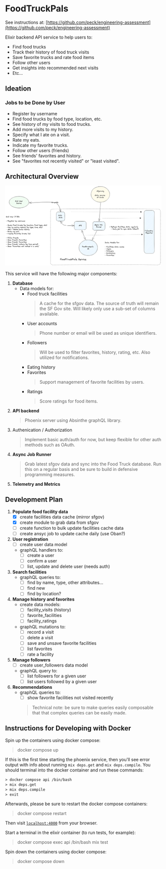 # FoodTruckPals
See instructions at: [https://github.com/peck/engineering-assessment](https://github.com/peck/engineering-assessment)

Elixir backend API service to help users to:
- Find food trucks
- Track their history of food truck visits
- Save favorite trucks and rate food items
- Follow other users
- Get insights into recommended next visits
- Etc...

## Ideation

### Jobs to be Done by User

- Register by username
- Find food trucks by food type, location, etc.
- See history of my visits to food trucks.
- Add more visits to my history.
- Specify what I ate on a visit.
- Rate my eats.
- Indicate my favorite trucks.
- Follow other users (friends)
- See friends' favorites and history.
- See "favorites not recently visited" or "least visited".

## Architectural Overview

![Overview](diagrams/overview.png)

This service will have the following major components:
1. **Database**
    - Data models for:
        - Food truck facilities
            > A cache for the sfgov data. The source of truth will remain the SF Gov site. Will likely only use a sub-set of columns available.
        - User accounts
            > Phone number or email will be used as unique identifiers.
        - Followers
            > Will be used to filter favorites, history, rating, etc. Also utilized for notifications.
        - Eating history
        - Favorites
            > Support management of favorite facilities by users.
        - Ratings
            > Score ratings for food items.
2. **API backend**
    > Phoenix server using Absinthe graphQL library.
3. Authenication / Authorization
    > Implement basic auth/auth for now, but keep flexible for other auth methods such as OAuth.
4. **Async Job Runner**
    > Grab latest sfgov data and sync into the Food Truck database. Run this on a regular basis and be sure to build in defensive programming measures.
5. **Telemetry and Metrics**

## Development Plan

1. **Populate food facility data**
    - [x] create facilities data cache (mirror sfgov)
    - [x] create module to grab data from sfgov
    - [ ] create function to bulk update facilities cache data
    - [ ] create ansyc job to update cache daily (use Oban?)
2. **User registration**
    - [ ] create user data model
    - graphQL handlers to:
        - [ ] create a user
        - [ ] confirm a user
        - [ ] list, update and delete user (needs auth)
3. **Search facilities**
    - graphQL queries to:
        - [ ] find by name, type, other attributes...
        - [ ] find new
        - [ ] find by location?
4. **Manage history and favorites**
    - create data models:
        - [ ] facility_visits (history)
        - [ ] favorite_facilities
        - [ ] facility_ratings
    - graphQL mutations to:
        - [ ] record a visit
        - [ ] delete a visit
        - [ ] save and unsave favorite facilities
        - [ ] list favorites
        - [ ] rate a facility
5. **Manage followers**
    - [ ] create user_followers data model
    - graphQL query to:
        - [ ] list followers for a given user
        - [ ] list users followed by a given user
6. **Recommendations**
    - graphQL queries to:
        - [ ] show favorite facilities not visited recently
        > Technical note: be sure to make queries easily composable that that complex queries can be easily made.

## Instructions for Developing with Docker

Spin up the containers using docker compose:
> docker compose up

If this is the first time starting the phoenix service, then you'll see
error output with info about running `mix deps.get` and `mix deps.compile`.
You should terminal into the docker container and run these commands:

```
> docker compose api /bin/bash
> mix deps.get
> mix deps.compile
> exit
```

Afterwards, please be sure to restart the docker compose containers:

> docker compose restart

Then visit [`localhost:4000`](http://localhost:4000) from your browser.

Start a terminal in the elixir container (to run tests, for example):
> docker compose exec api /bin/bash
> mix test

Spin down the containers using docker compose:
> docker compose down
